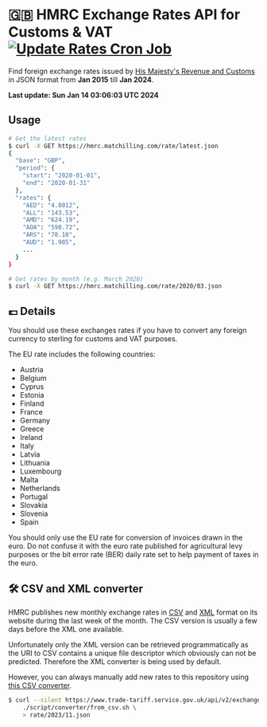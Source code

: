 <!--
*** ----------------------------------------------------------------
*** NOTE: THIS IS AN AUTO-GENERATED FILE. DO NOT MODIFY IT DIRECTLY.
*** ----------------------------------------------------------------
-->

# 🇬🇧 HMRC Exchange Rates API for Customs & VAT [![Update Rates Cron Job](https://github.com/matchilling/hmrc-exchange-rates/actions/workflows/update_rates_cron_job.yml/badge.svg)](https://github.com/matchilling/hmrc-exchange-rates/actions/workflows/update_rates_cron_job.yml)
Find foreign exchange rates issued by [His Majesty's Revenue and Customs][hmrc-url]
in JSON format from __Jan 2015__ till __Jan 2024__.

__Last update: Sun Jan 14 03:06:03 UTC 2024__

## Usage

```sh
# Get the latest rates
$ curl -X GET https://hmrc.matchilling.com/rate/latest.json
{
  "base": "GBP",
  "period": {
    "start": "2020-01-01",
    "end": "2020-01-31"
  },
  "rates": {
    "AED": "4.8012",
    "ALL": "143.53",
    "AMD": "624.19",
    "AOA": "598.72",
    "ARS": "78.18",
    "AUD": "1.905",
    ...
  }
}

# Get rates by month (e.g. March 2020)
$ curl -X GET https://hmrc.matchilling.com/rate/2020/03.json
```

## 💷 Details

You should use these exchanges rates if you have to convert any foreign currency to sterling for customs and VAT purposes.

The EU rate includes the following countries:

- Austria
- Belgium
- Cyprus
- Estonia
- Finland
- France
- Germany
- Greece
- Ireland
- Italy
- Latvia
- Lithuania
- Luxembourg
- Malta
- Netherlands
- Portugal
- Slovakia
- Slovenia
- Spain

You should only use the EU rate for conversion of invoices drawn in the euro. Do not confuse it with the euro rate
published for agricultural levy purposes or the bit error rate (BER) daily rate set to help payment of taxes in the euro.

## 🛠 CSV and XML converter

HMRC publishes new monthly exchange rates in [CSV][hmrc-url] and [XML][hmrc-url] format on its website during
the last week of the month. The CSV version is usually a few days before the XML one available.

Unfortunately only the XML version can be retrieved programmatically as the URI to CSV contains a unique file descriptor
which obviously can not be predicted. Therefore the XML converter is being used by default.

However, you can always manually add new rates to this repository using [this CSV converter](./script/converter/from_csv.sh).

```sh
$ curl --silent https://www.trade-tariff.service.gov.uk/api/v2/exchange_rates/files/monthly_csv_2023-11.csv | \
    ./script/converter/from_csv.sh \
    > rate/2023/11.json
```

<!-- MARKDOWN LINKS -->
[hmrc-url]: https://www.trade-tariff.service.gov.uk/exchange_rates
